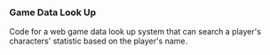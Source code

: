 ### Game Data Look Up
Code for a web game data look up system that can search a player's characters' statistic based on the player's name. 
